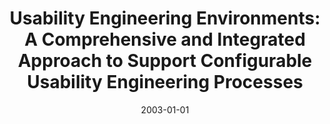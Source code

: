 ---
abstract: ''
authors:
- Peter Messner
date: '2003-01-01'
featured: false
publication_types:
- '7'
publishDate: '2003-01-01'
title: 'Usability Engineering Environments: A Comprehensive and Integrated Approach
  to Support Configurable Usability Engineering Processes'
url_pdf: ''
---